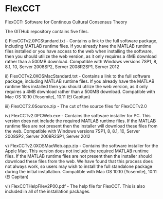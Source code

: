 # FlexCCT
FlexCCT: Software for Continous Cultural Consensus Theory

The GITHub repository contains five files.

i) FlexCCTv2.0PCStandard.txt - Contains a link to the full software package, including MATLAB runtime files.  If you already have the MATLAB runtime files installed or you have access to the web when installing the software, then you should utilize the web version, as it only requires a 4MB download rather than a 500MB download.
Compatible with Windows versions 7SP1, 8, 8.1, 10, Server 2008SP2, Server 2008R2SP1, Server 2012

ii) FlexCCTv2.0XOSMacStandard.txt - Contains a link to the full software package, including MATLAB runtime files.  If you already have the MATLAB runtime files installed then you should utilize the web version, as it only requires a 4MB download rather than a 500MB download.
Compatible with Mac OS 10.10 (Yosemite), 10.11 (El Capitan)

iii) FlexCCT2.0Source.zip - The cut of the source files for FlexCCTv2.0

iv) FlexCCTv2.0PCWeb.exe - Contains the software installer for PC.  This version does not include the required MATLAB runtime files.  If the MATLAB runtime files are not present then the installer will download these files from the web.
Compatible with Windows versions 7SP1, 8, 8.1, 10, Server 2008SP2, Server 2008R2SP1, Server 2012

v) FlexCCTv2.0XOSMacWeb.app.zip - Contains the software installer for the Apple Mac.  This version does not include the required MATLAB runtime files.  If the MATLAB runtime files are not present then the installer should download these files from the web. We have found that this process does not always work, so users may wish to install the full standalone package during the initial installation.
Compatible with Mac OS 10.10 (Yosemite), 10.11 (El Capitan)

vi) FlexCCTHelpFilev2P00.pdf - The help file for FlexCCT.  This is also included in all of the installation packages.

